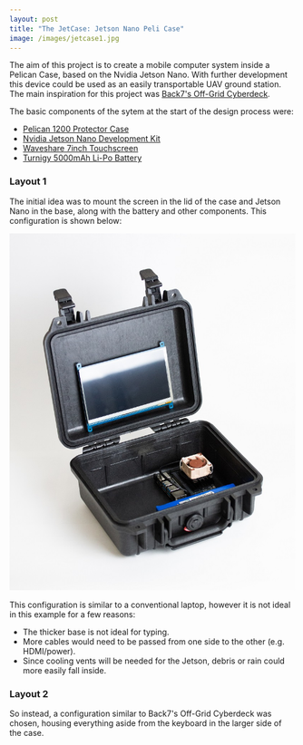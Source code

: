 ```yaml
---
layout: post
title: "The JetCase: Jetson Nano Peli Case"
image: /images/jetcase1.jpg
---
```


The aim of this project is to create a mobile computer system inside a Pelican Case, based on the Nvidia Jetson Nano. With further development this device could be used as an easily transportable UAV ground station. The main inspiration for this project was [Back7's Off-Grid Cyberdeck](https://back7.co/home/raspberry-pi-recovery-kit).

The basic components of the sytem at the start of the design process were:
* [Pelican 1200 Protector Case](https://peliproducts.co.uk/1200-protector-case)
* [Nvidia Jetson Nano Development Kit](https://developer.nvidia.com/embedded/jetson-nano-developer-kit)
* [Waveshare 7inch Touchscreen](https://www.waveshare.com/wiki/7inch_HDMI_LCD_(B))
* [Turnigy 5000mAh Li-Po Battery](https://hobbyking.com/en_us/turnigy-battery-5000mah-4s-25c-lipo-pack-xt-90.html?___store=en_us)

### Layout 1

The initial idea was to mount the screen in the lid of the case and Jetson Nano in the base, along with the battery and other components. This configuration is shown below:

<img src="/images/jetcase_old2.jpg" alt="" class="inline">

This configuration is similar to a conventional laptop, however it is not ideal in this example for a few reasons:
* The thicker base is not ideal for typing.
* More cables would need to be passed from one side to the other (e.g. HDMI/power).
* Since cooling vents will be needed for the Jetson, debris or rain could more easily fall inside.

### Layout 2

So instead, a configuration similar to Back7's Off-Grid Cyberdeck was chosen, housing everything aside from the keyboard in the larger side of the case.



